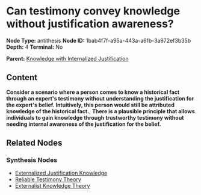 # Can testimony convey knowledge without justification awareness?

**Node Type:** antithesis
**Node ID:** 1bab4f7f-a95a-443a-a6fb-3a972ef3b35b
**Depth:** 4
**Terminal:** No

**Parent:** [Knowledge with Internalized Justification](knowledge-with-internalized-justification-synthesis-da0d4d26-0175-418e-8e98-2dd14baa36c7.md)

## Content

**Consider a scenario where a person comes to know a historical fact through an expert's testimony without understanding the justification for the expert's belief. Intuitively, this person would still be attributed knowledge of the historical fact.**, **There is a plausible principle that allows individuals to gain knowledge through trustworthy testimony without needing internal awareness of the justification for the belief.**

## Related Nodes

### Synthesis Nodes

- [Externalized Justification Knowledge](externalized-justification-knowledge-synthesis-a4f38f5a-9b5c-4c03-ae2c-45b72fb9314e.md)
- [Reliable Testimony Theory](reliable-testimony-theory-synthesis-dcffba31-b4c6-46ff-93b5-3ae0076ac751.md)
- [Externalist Knowledge Theory](externalist-knowledge-theory-synthesis-a75396b4-f619-460d-a4a6-a8a34401b24b.md)
